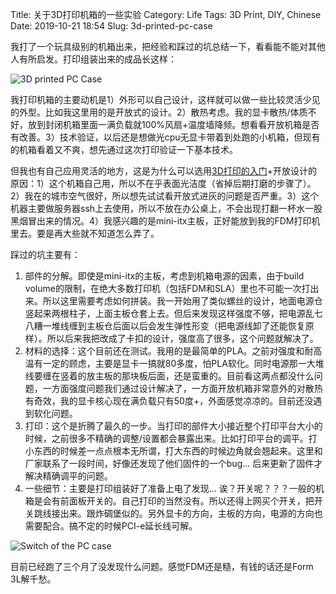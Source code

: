 Title: 关于3D打印机箱的一些实验
Category: Life
Tags: 3D Print, DIY, Chinese
Date: 2019-10-21 18:54
Slug: 3d-printed-pc-case

我打了一个玩具级别的机箱出来，把经验和踩过的坑总结一下，看看能不能对其他人有所启发。打印组装出来的成品长这样：

![3D printed PC Case](/images/3dprint-pc-case-front.jpg)

我打印机箱的主要动机是1）外形可以自己设计，这样就可以做一些比较灵活少见的外型。比如我这里用的是开放式的设计。2）散热考虑。我的显卡散热/体质不好，放到封闭机箱里面一满负载就100%风扇+温度墙降频。想看看开放机箱是否有改善。3）技术验证，以后还是想做光cpu无显卡带着到处跑的小机箱，但现有的机箱看着又不爽，想先通过这次打印验证一下基本技术。

但我也有自己应用灵活的地方，这是为什么可以选用[3D打印的入门](https://yage.ai/3d-print-faq.html)+开放设计的原因：1）这个机箱自己用，所以不在乎表面光洁度（省掉后期打磨的步骤了）。2）我在的城市空气很好，所以想先试试看开放式进灰的问题是否严重。3）这个机器主要做服务器ssh上去使用，所以不放在办公桌上，不会出现打翻一杯水一股黑烟冒出来的情况。4）我感兴趣的是mini-itx主板，正好能放到我的FDM打印机里去。要是再大些就不知道怎么弄了。

踩过的坑主要有：

1. 部件的分解。即使是mini-itx的主板，考虑到机箱电源的因素，由于build volume的限制，在绝大多数打印机（包括FDM和SLA）里也不可能一次打出来。所以这里需要考虑如何拼装。我一开始用了类似螺丝的设计，地面电源仓竖起来两根柱子，上面主板仓套上去。但后来发现这样强度不够，把电源乱七八糟一堆线缠到主板仓后面以后会发生弹性形变（把电源线卸了还能恢复原样）。所以后来我把改成了卡扣的设计，强度高了很多，这个问题就解决了。
2. 材料的选择：这个目前还在测试。我用的是最简单的PLA。之前对强度和耐高温有一定的顾虑，主要是显卡一搞就80多度，怕PLA软化。同时电源那一大堆线要缠在竖着的放主板的那块板后面，还是蛮重的。目前看这两点都没什么问题，一方面强度问题我们通过设计解决了，一方面开放机箱非常意外的对散热有奇效，我的显卡核心现在满负载只有50度+，外面感觉凉凉的。目前还没遇到软化问题。
3. 打印：这个是折腾了最久的一步。当打印的部件大小接近整个打印平台大小的时候，之前很多不精确的调整/设置都会暴露出来。比如打印平台的调平。打小东西的时候差一点点根本无所谓，打大东西的时候边角就会翘起来。这里和厂家联系了一段时间，好像还发现了他们固件的一个bug... 后来更新了固件才解决精确调平的问题。
4. 一些细节：主要是打印组装好了准备上电了发现... 诶？开关呢？？？一般的机箱是会有前面板开关的。自己打印的当然没有。所以还得上网买个开关，把开关跳线接出来。跟炸碉堡似的。另外显卡的方向，主板的方向，电源的方向也需要配合。搞不定的时候PCI-e延长线可解。

![Switch of the PC case](/images/3dprint-pc-case-start.jpg)

目前已经跑了三个月了没发现什么问题。感觉FDM还是糙，有钱的话还是Form 3L解千愁。